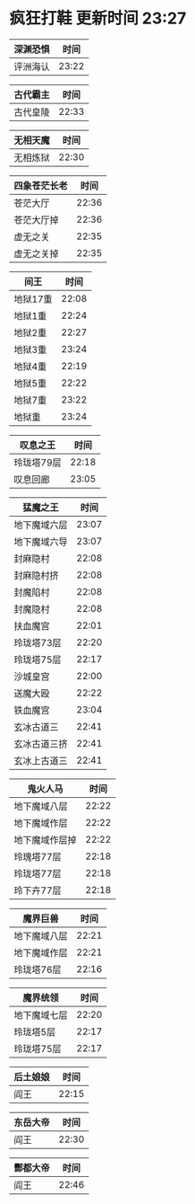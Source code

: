 # 疯狂打鞋 更新时间 23:27

| 深渊恐惧   | 时间    |
|--------|-------|
| 评洲海认 | 23:22 |

| 古代霸主   | 时间    |
|--------|-------|
| 古代皇陵 | 22:33 |

| 无相天魔   | 时间    |
|--------|-------|
| 无相炼狱 | 22:30 |

| 四象苍茫长老   | 时间    |
|--------|-------|
| 苍茫大厅 | 22:36 |
| 苍茫大厅掉 | 22:36 |
| 虚无之关 | 22:35 |
| 虚无之关掉 | 22:35 |

| 间王   | 时间    |
|--------|-------|
| 地狱17重 | 22:08 |
| 地狱1重 | 22:24 |
| 地狱2重 | 22:27 |
| 地狱3重 | 23:24 |
| 地狱4重 | 22:19 |
| 地狱5重 | 22:22 |
| 地狱7重 | 23:22 |
| 地狱重 | 23:24 |

| 叹息之王   | 时间    |
|--------|-------|
| 玲珑塔79层 | 22:18 |
| 叹息回廊 | 23:05 |

| 猛魔之王   | 时间    |
|--------|-------|
| 地下魔域六层 | 23:07 |
| 地下魔域六导 | 23:07 |
| 封麻隐村 | 22:08 |
| 封麻隐村挤 | 22:08 |
| 封魔陷村 | 22:08 |
| 封魔隐村 | 22:08 |
| 扶血魔宫 | 22:01 |
| 玲珑塔73层 | 22:20 |
| 玲珑塔75层 | 22:17 |
| 沙城皇宫 | 22:00 |
| 送魔大殴 | 22:22 |
| 铁血魔宫 | 23:04 |
| 玄冰古道三 | 22:41 |
| 玄冰古道三挤 | 22:41 |
| 玄冰上古道三 | 22:41 |

| 鬼火人马   | 时间    |
|--------|-------|
| 地下魔域八层 | 22:22 |
| 地下魔域作层 | 22:22 |
| 地下魔域作层掉 | 22:22 |
| 玲瑰塔77层 | 22:18 |
| 玲珑塔77层 | 22:18 |
| 玲下卉77层 | 22:18 |

| 魔界巨兽   | 时间    |
|--------|-------|
| 地下魔域八层 | 22:21 |
| 地下魔域作层 | 22:21 |
| 玲珑塔76层 | 22:16 |

| 魔界统领   | 时间    |
|--------|-------|
| 地下魔域七层 | 22:20 |
| 玲珑塔5层 | 22:17 |
| 玲珑塔75层 | 22:17 |

| 后土娘娘   | 时间    |
|--------|-------|
| 阎王 | 22:15 |

| 东岳大帝   | 时间    |
|--------|-------|
| 阎王 | 22:30 |

| 酆都大帝   | 时间    |
|--------|-------|
| 阎王 | 22:46 |